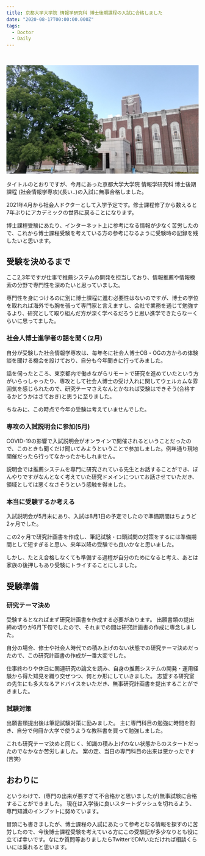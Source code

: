 ```yaml
---
title: 京都大学大学院 情報学研究科 博士後期課程の入試に合格しました
date: "2020-08-17T00:00:00.000Z"
tags:
  - Doctor
  - Daily
---
```


<br />

![kyoto-univ](kyoto-univ.jpg)

タイトルのとおりですが、今月にあった京都大学大学院 情報学研究科 博士後期課程 (社会情報学専攻)(長い..)の入試に無事合格しました。

2021年4月から社会人ドクターとして入学予定です。修士課程修了から数えると7年ぶりにアカデミックの世界に戻ることになります。

博士課程受験にあたり、インターネット上に参考になる情報が少なく苦労したので、これから博士課程受験を考えている方の参考になるように受験時の記録を残したいと思います。

## 受験を決めるまで

ここ2,3年ですが仕事で推薦システムの開発を担当しており、情報推薦や情報検索の分野で専門性を深めたいと思っていました。

専門性を身につけるのに別に博士課程に進む必要性はないのですが、博士の学位を取れれば海外でも胸を張って専門家と言えますし、会社で業務を通じて勉強するより、研究として取り組んだ方が深く学べるだろうと思い進学できたらなーくらいに思ってました。

### 社会人博士進学者の話を聞く(2月)

自分が受験した社会情報学専攻は、毎年冬に社会人博士OB・OGの方からの体験談を聞ける機会を設けており、自分も今年聞きに行ってみました。

話を伺ったところ、東京都内で働きながらリモートで研究を進めていたという方がいらっしゃったり、専攻として社会人博士の受け入れに関してウェルカムな雰囲気を感じられたので、研究テーマさえなんとかなれば受験はできそう(合格するかどうかはさておき)と思うに至りました。

ちなみに、この時点で今年の受験は考えていませんでした。

### 専攻の入試説明会に参加(5月)

COVID-19の影響で入試説明会がオンラインで開催されるということだったので、このときも聞くだけ聞いてみようということで参加しました。例年通り現地開催だったら行ってなかったかもしれません。

説明会では推薦システムを専門に研究されている先生とお話することができ、ぼんやりですがなんとなく考えていた研究ドメインについてお話させていただき、領域としては悪くなさそうという感触を得ました。

### 本当に受験するか考える

入試説明会が5月末にあり、入試は8月1日の予定でしたので準備期間はちょうど2ヶ月でした。

この2ヶ月で研究計画書を作成し、筆記試験・口頭試問の対策をするには準備期間として短すぎると思い、来年以降の受験でも良いかなと思いました。

しかし、たとえ合格しなくても準備する過程が自分のためになると考え、あとは家族の後押しもあり受験にトライすることにしました。

## 受験準備

### 研究テーマ決め

受験するとなればまず研究計画書を作成する必要があります。
出願書類の提出締め切りが6月下旬でしたので、それまでの間は研究計画書の作成に専念しました。

自分の場合、修士や社会人時代での積み上げのない状態での研究テーマ決めだったので、この研究計画書の作成が一番大変でした。

仕事終わりや休日に関連研究の論文を読み、自身の推薦システムの開発・運用経験から得た知見を織り交ぜつつ、何とか形にしていきました。
志望する研究室の先生にも多大なるアドバイスをいただき、無事研究計画書を提出することができました。

### 試験対策

出願書類提出後は筆記試験対策に励みました。
主に専門科目の勉強に時間を割き、自分で何冊か大学で使うような教科書を買って勉強しました。

これも研究テーマ決めと同じく、知識の積み上げのない状態からのスタートだったのでなかなか苦労しました。
案の定、当日の専門科目の出来は悪かったです(苦笑)

## おわりに

というわけで、(専門の出来が悪すぎて不合格かと思いましたが)無事試験に合格することができました。
現在は入学後に良いスタートダッシュを切れるよう、専門知識のインプットに努めています。

冒頭にも書きましたが、博士課程の入試にあたって参考となる情報を探すのに苦労したので、今後博士課程受験を考えている方にこの受験記が多少なりとも役に立てば幸いです。なにか質問等ありましたらTwitterでDMいただければ相談くらいには乗れると思います。
